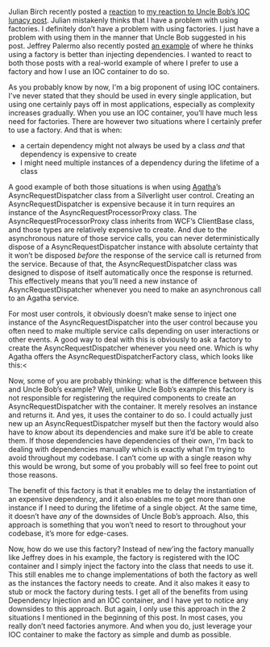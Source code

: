 Julian Birch recently posted a <a href="http://www.colourcoding.net/Blog/archive/2010/01/19/dependency-reversi.aspx" target="_blank">reaction</a> to <a href="/blog/2010/01/dependency-injection-inversion-rejection/" target="_blank">my reaction to Uncle Bob’s IOC lunacy post</a>. Julian mistakenly thinks that I have a problem with using factories. I definitely don’t have a problem with using factories. I just have a problem with using them in the manner that Uncle Bob suggested in his post. Jeffrey Palermo also recently posted <a href="http://jeffreypalermo.com/blog/constructor-over-injection-anti-pattern/" target="_blank">an example</a> of where he thinks using a factory is better than injecting dependencies. I wanted to react to both those posts with a real-world example of where I prefer to use a factory and how I use an IOC container to do so.

As you probably know by now, I'm a big proponent of using IOC containers. I've never stated that they should be used in every single application, but using one certainly pays off in most applications, especially as complexity increases gradually. When you use an IOC container, you’ll have much less need for factories. There are however two situations where I certainly prefer to use a factory. And that is when:

- a certain dependency might not always be used by a class *and* that dependency is expensive to create 
- I might need multiple instances of a dependency during the lifetime of a class

A good example of both those situations is when using <a href="http://code.google.com/p/agatha-rrsl/" target="_blank">Agatha</a>’s AsyncRequestDispatcher class from a Silverlight user control. Creating an AsyncRequestDispatcher is expensive because it in turn requires an instance of the AsyncRequestProcessorProxy class. The AsyncRequestProcessorProxy class inherits from WCF’s ClientBase class, and those types are relatively expensive to create. And due to the asynchronous nature of those service calls, you can never deterministically dispose of a AsyncRequestDispatcher instance with absolute certainty that it won’t be disposed *before* the response of the service call is returned from the service. Because of that, the AsyncRequestDispatcher class was designed to dispose of itself automatically once the response is returned. This effectively means that you’ll need a new instance of AsyncRequestDispatcher whenever you need to make an asynchronous call to an Agatha service. 

For most user controls, it obviously doesn’t make sense to inject one instance of the AsyncRequestDispatcher into the user control because you often need to make multiple service calls depending on user interactions or other events. A good way to deal with this is obviously to ask a factory to create the AsyncRequestDispatcher whenever you need one. Which is why Agatha offers the AsyncRequestDispatcherFactory class, which looks like this:<

<script src="https://gist.github.com/3692873.js?file=s1.cs"></script>

Now, some of you are probably thinking: what is the difference between this and Uncle Bob’s example? Well, unlike Uncle Bob’s example this factory is not responsible for registering the required components to create an AsyncRequestDispatcher with the container. It merely resolves an instance and returns it. And yes, it uses the container to do so. I could actually just new up an AsyncRequestDispatcher myself but then the factory would also have to *know* about its dependencies and make sure it’d be able to create them. If those dependencies have dependencies of their own, I'm back to dealing with dependencies manually which is exactly what I'm trying to avoid throughout my codebase. I can’t come up with a single reason why this would be wrong, but some of you probably will so feel free to point out those reasons. 

The benefit of this factory is that it enables me to delay the instantiation of an expensive dependency, and it also enables me to get more than one instance if I need to during the lifetime of a single object. At the same time, it doesn’t have *any* of the downsides of Uncle Bob’s approach. Also, this approach is something that you won’t need to resort to throughout your codebase, it’s more for edge-cases.

Now, how do we use this factory? Instead of new’ing the factory manually like Jeffrey does in his example, the factory is registered with the IOC container and I simply inject the factory into the class that needs to use it. This still enables me to change implementations of both the factory as well as the instances the factory needs to create. And it also makes it easy to stub or mock the factory during tests. I get all of the benefits from using Dependency Injection and an IOC container, and I have yet to notice any downsides to this approach. But again, I only use this approach in the 2 situations I mentioned in the beginning of this post. In most cases, you really don’t need factories anymore. And when you do, just leverage your IOC container to make the factory as simple and dumb as possible.